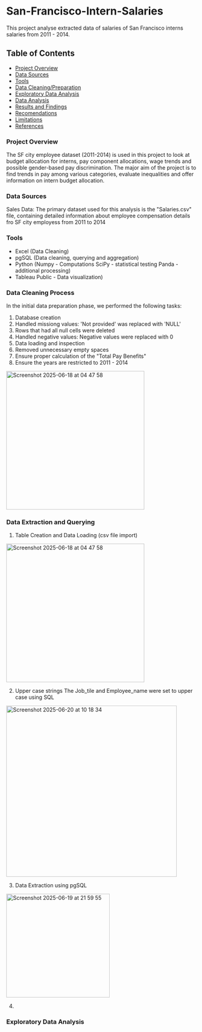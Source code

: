 # San-Francisco-Intern-Salaries
This project analyse extracted data of salaries of San Francisco interns salaries from 2011 - 2014.

## Table of Contents

- [Project Overview](#project-overview)
- [Data Sources](#data-sources)
- [Tools](#tools)
- [Data Cleaning/Preparation](#data-cleaning-process)
- [Exploratory Data Analysis](#exploratory-data-analysis)
- [Data Analysis](#data-analysis)
- [Results and Findings](#results-and-findings)
- [Recomendations](#recommendations)
- [Limitations](#limitations)
- [References](#references)


### Project Overview

The SF city employee dataset (2011-2014) is used in this project to look at budget allocation for interns, pay component allocations, wage trends and possible gender-based pay discrimination. The major aim of the project is to find trends in pay among various categories, evaluate inequalities and offer information on intern budget allocation.


### Data Sources

Sales Data: The primary dataset used for this analysis is the "Salaries.csv" file, containing detailed information about employee compensation details fro SF city employess from 2011 to 2014

### Tools

- Excel (Data Cleaning)
- pgSQL (Data cleaning, querying and aggregation)
- Python (Numpy - Computations
          SciPy - statistical testing
          Panda - additional processing)
- Tableau Public - Data visualization)

### Data Cleaning Process

In the initial data preparation phase, we performed the following tasks:
1. Database creation
2. Handled missiong values: 'Not provided' was replaced with 'NULL'
3. Rows that had all null cells were deleted
4. Handled negative values: Negative values were replaced with 0
5. Data loading and inspection
6. Removed unnecessary empty spaces
7. Ensure proper calculation of the "Total Pay Benefits"
8. Ensure the years are restricted to 2011 - 2014

<img width="366" alt="Screenshot 2025-06-18 at 04 47 58" src="https://github.com/user-attachments/assets/76aed1ea-7853-414e-bcd5-dfe381263f2d" />


### Data Extraction and Querying
1. Table Creation and Data Loading (csv file import)
   
<img width="366" alt="Screenshot 2025-06-18 at 04 47 58" src="https://github.com/user-attachments/assets/5397a439-66bd-4f60-911f-e125828ef3e6" />

2. Upper case strings
The Job_tile and Employee_name were set to upper case using SQL

<img width="452" alt="Screenshot 2025-06-20 at 10 18 34" src="https://github.com/user-attachments/assets/4201fbd8-4916-42f0-9a98-a25095feda12" />


3. Data Extraction using pgSQL

<img width="274" alt="Screenshot 2025-06-19 at 21 59 55" src="https://github.com/user-attachments/assets/e21a1b3d-9ae8-4ae4-9caa-1f405da75428" />

4. 

### Exploratory Data Analysis









